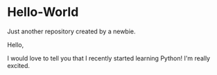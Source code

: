 # Hello-World
Just another repository created by a newbie.

Hello,

I would love to tell you that I recently started learning Python! I'm really excited.
